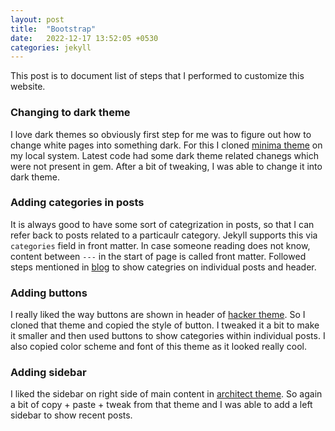 ```yaml
---
layout: post
title:  "Bootstrap"
date:   2022-12-17 13:52:05 +0530
categories: jekyll
---
```


This post is to document list of steps that I performed to customize this website.

### Changing to dark theme
I love dark themes so obviously first step for me was to figure out how to change white pages into something dark.
For this I cloned [minima theme](https://github.com/jekyll/minima) on my local system.
Latest code had some dark theme related chanegs which were not present in gem. After a bit of tweaking, I was able to
change it into dark theme.

### Adding categories in posts
It is always good to have some sort of categrization in posts, so that I can refer back to posts related to a particaulr category.
Jekyll supports this via `categories` field in front matter. In case someone reading does not know, content between `---` in the start
of page is called front matter.
Followed steps mentioned in [blog](https://blog.webjeda.com/jekyll-categories/) to show categries on individual posts and header.

### Adding buttons
I really liked the way buttons are shown in header of [hacker theme](https://github.com/pages-themes/hacker). So I cloned that theme
and copied the style of button. I tweaked it a bit to make it smaller and then used buttons to show categories within individual posts.
I also copied color scheme and font of this theme as it looked really cool.

### Adding sidebar
I liked the sidebar on right side of main content in [architect theme](https://github.com/pages-themes/architect). So again a bit of
copy + paste + tweak from that theme and I was able to add a left sidebar to show recent posts.